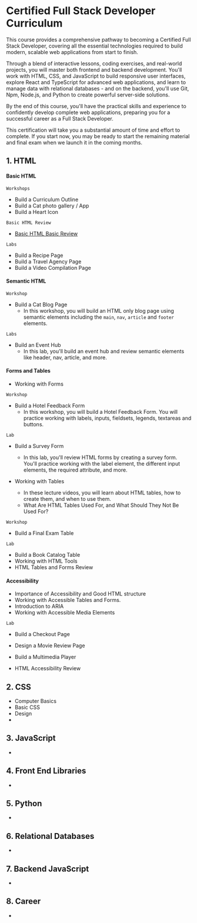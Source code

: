 # Certified Full Stack Developer Curriculum

<p> This course provides a comprehensive pathway to becoming a Certified Full Stack Developer, covering all the essential technologies required to build modern, scalable web applications from start to finish.</p>

<p>Through a blend of interactive lessons, coding exercises, and real-world projects, you will master both frontend and backend development. You'll work with HTML, CSS, and JavaScript to build responsive user interfaces, explore React and TypeScript for advanced web applications, and learn to manage data with relational databases - and on the backend, you'll use Git, Npm, Node.js, and Python to create powerful server-side solutions.</p>

<p>By the end of this course, you'll have the practical skills and experience to confidently develop complete web applications, preparing you for a successful career as a Full Stack Developer.</p>

<p>This certification will take you a substantial amount of time and effort to complete. If you start now, you may be ready to start the remaining material and final exam when we launch it in the coming months.</p>

## 1. HTML

<h4>Basic HTML</h4>

`Workshops`

- Build a Curriculum Outline
- Build a Cat photo gallery / App
- Build a Heart Icon

`Basic HTML Review`

- <a href="./1. HTML5 Basics/basic-html-review.md">Basic HTML Basic Review</a>

`Labs`
  
- Build a Recipe Page
- Build a Travel Agency Page
- Build a Video Compilation Page

<h4>Semantic HTML</h4>

`Workshop`

- Build a Cat Blog Page
  - In this workshop, you will build an HTML only blog page using semantic elements including the `main`, `nav`, `article` and `footer` elements.

`Labs`
  
- Build an Event Hub
  - In this lab, you'll build an event hub and review semantic elements like header, nav, article, and more.

<h4>Forms and Tables</h4>

- Working with Forms

`Workshop`

- Build a Hotel Feedback Form
  - In this workshop, you will build a Hotel Feedback Form. You will practice working with labels, inputs, fieldsets, legends, textareas and buttons.

`Lab`

- Build a Survey Form
  - In this lab, you'll review HTML forms by creating a survey form. You'll practice working with the label element, the different input elements, the required attribute, and more.

- Working with Tables
  - In these lecture videos, you will learn about HTML tables, how to create them, and when to use them.
  - What Are HTML Tables Used For, and What Should They Not Be Used For?

`Workshop`

- Build a Final Exam Table

`Lab`

- Build a Book Catalog Table
- Working with HTML Tools
- HTML Tables and Forms Review

<h4>Accessibility</h4>

- Importance of Accessibility and Good HTML structure
- Working with Accessible Tables and Forms.
- Introduction to ARIA
- Working with Accessible Media Elements

`Lab`

- Build a Checkout Page
- Design a Movie Review Page
- Build a Multimedia Player

- HTML Accessibility Review

## 2. CSS

- Computer Basics
- Basic CSS
- Design
- 

## 3. JavaScript

- 

## 4. Front End Libraries
-

## 5. Python
- 

## 6. Relational Databases
- 

## 7. Backend JavaScript
- 

## 8. Career
- 

